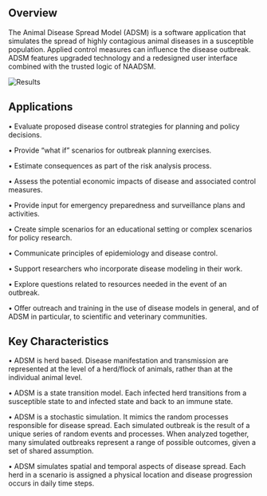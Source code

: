 
## Overview

The Animal Disease Spread Model (ADSM) is a software application that simulates the spread of highly contagious animal diseases in a susceptible population. Applied control measures can influence the disease outbreak. ADSM features upgraded technology and a redesigned user interface combined with the trusted logic of NAADSM.

![Results](gh-pages/images/ResultsOverview_Map.jpg)

## Applications

•	Evaluate proposed disease control strategies for planning and policy decisions.

•	Provide “what if” scenarios for outbreak planning exercises.

•	Estimate consequences as part of the risk analysis process.

•	Assess the potential economic impacts of disease and associated control measures.

•	Provide input for emergency preparedness and surveillance plans and activities.

•	Create simple scenarios for an educational setting or complex scenarios for policy research.

•	Communicate principles of epidemiology and disease control.

•	Support researchers who incorporate disease modeling in their work.

•	Explore questions related to resources needed in the event of an outbreak.

•	Offer outreach and training in the use of disease models in general, and of ADSM in particular, to scientific and veterinary communities.


## Key Characteristics

•	ADSM is herd based. Disease manifestation and transmission are represented at the level of a herd/flock of animals, rather than at the individual animal level.

•	ADSM is a state transition model. Each infected herd transitions from a susceptible state to and infected state and back to an immune state.

•	ADSM is a stochastic simulation. It mimics the random processes responsible for disease spread. Each simulated outbreak is the result of a unique series of random events and processes. When analyzed together, many simulated outbreaks represent a range of possible outcomes, given a set of shared assumption. 

•	ADSM simulates spatial and temporal aspects of disease spread. Each herd in a scenario is assigned a physical location and disease progression occurs in daily time steps.
